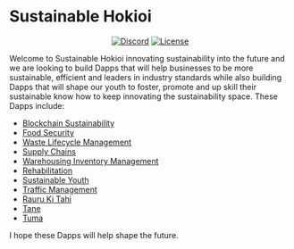 <h1><strong>Sustainable Hokioi</strong></h1>

<p align="center"> 
<a href="https://discord.gg/BVmQfJ3eZz"><img src="https://img.shields.io/static/v1?logo=discord&label=&message=Discord&color=36393f&style=flat-square" alt="Discord"></a>
<a href="https://github.com/369gtech/MIT-License/blob/main/LICENSE"><img src="https://img.shields.io/github/license/antonkomarev/github-profile-views-counter.svg?&color=green&style=flat-square" alt="License"></a>
</p>

Welcome to Sustainable Hokioi innovating sustainability into the future and we are looking to build Dapps that will help businesses to be more sustainable, efficient and leaders in industry standards while also building Dapps that will shape our youth to foster, promote and up skill their sustainable know how to keep innovating the sustainability space. These Dapps include:

<ul>
  <li><a href="https://github.com/369gtech/Blockchain-Sustainability">Blockchain Sustainability</a></li>
  <li><a href="https://github.com/369gtech/Food-Security">Food Security</a></li>
  <li><a href="https://github.com/369gtech/Waste-Lifecycle-Management">Waste Lifecycle Management</a></li>
  <li><a href="https://github.com/369gtech/Supply-Chains">Supply Chains</a></li>
  <li><a href="https://github.com/369gtech/Warehousing-Inventory-Management">Warehousing Inventory Management</a></li>
  <li><a href="https://github.com/369gtech/Rehabilitation">Rehabilitation</a></li>
  <li><a href="https://github.com/369gtech/Traffic-Management">Sustainable Youth</a></li>
  <li><a href="https://github.com/369gtech/Traffic-Management">Traffic Management</a></li>
  <li><a href="https://github.com/369gtech/Rauru-Ki-Tahi">Rauru Ki Tahi</a></li>
  <li><a href="https://github.com/369gtech/Tane">Tane</a></li>
  <li><a href="https://github.com/369gtech/Tuma">Tuma</a></li>
</ul>

I hope these Dapps will help shape the future.

